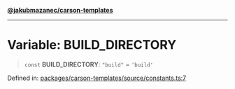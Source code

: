 [**@jakubmazanec/carson-templates**](../README.md)

---

# Variable: BUILD_DIRECTORY

> `const` **BUILD_DIRECTORY**: `"build"` = `'build'`

Defined in:
[packages/carson-templates/source/constants.ts:7](https://github.com/jakubmazanec/tools/blob/dd3219e5c9e39fb2c6c2fa06c4f20acd2118ac84/packages/carson-templates/source/constants.ts#L7)
